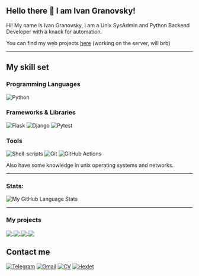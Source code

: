 ## Hello there 👋 I am Ivan Granovsky! 

Hi! My name is Ivan Granovsky, I am a Unix SysAdmin and Python Backend Developer with a knack for automation.

You can find my web projects [here](http://granovskydev.ru/) (working on the server, will brb)

----
## My skill set
### Programming Languages
![Python](https://img.shields.io/badge/Python-3776AB?style=for-the-badge&logo=python&logoColor=white)

### Frameworks & Libraries
![Flask](https://img.shields.io/badge/Flask-000000?style=for-the-badge&logo=flask&logoColor=white) 
![Django](https://img.shields.io/badge/Django-092E20?style=for-the-badge&logo=django&logoColor=white)
![Pytest](https://img.shields.io/badge/-pytest-blue?style=for-the-badge&logo=pytest&logoColor=white)

### Tools 
![Shell-scripts](https://img.shields.io/badge/Shell_Script-121011?style=for-the-badge&logo=gnu-bash&logoColor=white)
![Git](https://img.shields.io/badge/git-%23F05033.svg?style=for-the-badge&logo=git&logoColor=white)
![GitHub Actions](https://img.shields.io/badge/github%20actions-%232671E5.svg?style=for-the-badge&logo=githubactions&logoColor=white)

Also have some knowledge in unix operating systems and networks.


-------
### Stats:

![My GitHub Language Stats](https://github-readme-stats.vercel.app/api/top-langs/?username=Midnight95&langs_count=5&theme=blue-green&layout=compact)

-------
### My projects
<a href="https://github.com/Midnight95/brain-games">
  <img align="center" src="https://github-readme-stats.vercel.app/api/pin/?username=Midnight95&repo=brain-games&title_color=ffffff&text_color=c9cacb&icon_color=2bbc8a&bg_color=1d1f21" />
</a> 
<a href="https://github.com/Midnight95/difference-generator">
  <img align="center" src="https://github-readme-stats.vercel.app/api/pin/?username=Midnight95&repo=difference-generator&title_color=ffffff&text_color=c9cacb&icon_color=2bbc8a&bg_color=1d1f21" />
</a>  

<a href="https://github.com/Midnight95/page-analyzer">
  <img align="center" src="https://github-readme-stats.vercel.app/api/pin/?username=Midnight95&repo=page-analyzer&title_color=ffffff&text_color=c9cacb&icon_color=2bbc8a&bg_color=1d1f21" />
</a> 
<a href="https://github.com/Midnight95/python-project-52">
  <img align="center" src="https://github-readme-stats.vercel.app/api/pin/?username=Midnight95&repo=python-project-52&title_color=ffffff&text_color=c9cacb&icon_color=2bbc8a&bg_color=1d1f21" />
</a> 

## Contact me 
[![Telegram](https://img.shields.io/badge/-telegram-0088cc?style=flat&logo=telegram&logoColor=white)](https://t.me/XVIII_TheMoon)
[![Gmail](https://img.shields.io/badge/-Gmail-c14438?style=flat&logo=Gmail&logoColor=white)](mailto:ivanator666@gmail.com)
[![CV](https://img.shields.io/badge/CV-View%20Resume-blue.svg)](https://cv.hexlet.io/ru/resumes/2819)
[![Hexlet](https://img.shields.io/badge/Hexlet-profile-blue)](https://ru.hexlet.io/u/dudya_1945)

